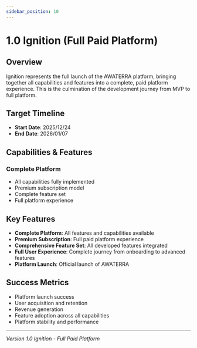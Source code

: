 ```yaml
---
sidebar_position: 10
---
```


# 1.0 Ignition (Full Paid Platform)

## Overview
Ignition represents the full launch of the AWATERRA platform, bringing together all capabilities and features into a complete, paid platform experience. This is the culmination of the development journey from MVP to full platform.

## Target Timeline
- **Start Date**: 2025/12/24
- **End Date**: 2026/01/07

## Capabilities & Features

### Complete Platform
- All capabilities fully implemented
- Premium subscription model
- Complete feature set
- Full platform experience

## Key Features
- **Complete Platform**: All features and capabilities available
- **Premium Subscription**: Full paid platform experience
- **Comprehensive Feature Set**: All developed features integrated
- **Full User Experience**: Complete journey from onboarding to advanced features
- **Platform Launch**: Official launch of AWATERRA

## Success Metrics
- Platform launch success
- User acquisition and retention
- Revenue generation
- Feature adoption across all capabilities
- Platform stability and performance

---

*Version 1.0 Ignition - Full Paid Platform*
